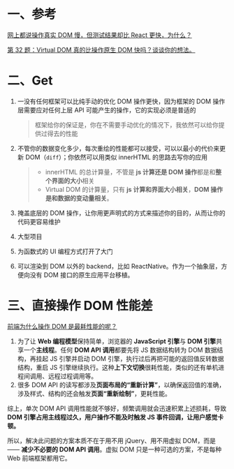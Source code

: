 # 一、参考

[网上都说操作真实 DOM 慢，但测试结果却比 React 更快，为什么？](https://www.zhihu.com/question/31809713/answer/53544875)

[第 32 题：Virtual DOM 真的比操作原生 DOM 快吗？谈谈你的想法。](https://github.com/Advanced-Frontend/Daily-Interview-Question/issues/47#) 

# 二、Get

1. 一没有任何框架可以比纯手动的优化 DOM 操作更快，因为框架的 DOM 操作层需要应对任何上层 API 可能产生的操作，它的实现必须是普适的

   > 框架给你的保证是，你在不需要手动优化的情况下，我依然可以给你提供过得去的性能

2. 不管你的数据变化多少，每次重绘的性能都可以接受，可以以最小的代价来更新 DOM（`diff`）；你依然可以用类似 innerHTML 的思路去写你的应用

   > * innerHTML 的总计算量，不管是 **js 计算还是 DOM 操作**都是和**整个界面的大小**相关
   > *  Virtual DOM 的计算量，只有 **js 计算和界面大小相关**，**DOM 操作是和数据的变动量相关**。

3. 掩盖底层的 DOM 操作，让你用更声明式的方式来描述你的目的，从而让你的代码更容易维护

4. 大型项目

5. 为函数式的 UI 编程方式打开了大门

6. 可以渲染到 DOM 以外的 backend，比如 ReactNative。作为一个抽象层，方便向没有 DOM 接口的原生应用平台移植。



# 三、直接操作 DOM 性能差	

[前端为什么操作 DOM 是最耗性能的呢？](https://www.zhihu.com/question/324992717/answer/690011952)

1. 为了让 **Web 编程模型**保持简单，浏览器的 **JavaScript 引擎**与 **DOM 引擎**共享一个**主线程**。任何 **DOM API 调用**都要先将 JS 数据结构转为 DOM 数据结构，再挂起 JS 引擎并启动 DOM 引擎，执行过后再把可能的返回值反转数据结构，重启 JS 引擎继续执行。这种**上下文切换**很耗性能，类似的还有单机进程间调用、远程过程调用等。
2. 很多 DOM API 的读写都涉及**页面布局的“重新计算”**，以确保返回值的准确，涉及样式、结构的还会触发**页面“重新绘制”**，更耗性能。

综上，单次 DOM API 调用性能就不够好，频繁调用就会迅速积累上述损耗，导致 **DOM 引擎占用主线程过久，用户操作不能及时触发 JS 事件回调，让用户感觉卡顿。**

所以，解决此问题的方案本质不在于用不用 jQuery、用不用虚拟 DOM，而是 —— **减少不必要的 DOM API 调用**。虚拟 DOM 只是一种可选的方案，不是每种 Web 前端框架都用它。